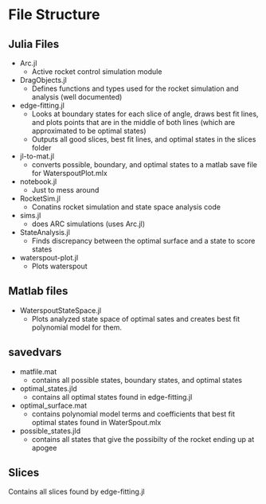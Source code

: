 # File Structure

## Julia Files
- Arc.jl
  - Active rocket control simulation module
- DragObjects.jl
    - Defines functions and types used for the rocket simulation and analysis (well documented)
- edge-fitting.jl
    - Looks at boundary states for each slice of angle, draws best fit lines, and plots points that
    are in the middle of both lines (which are approximated to be optimal states)
    - Outputs all good slices, best fit lines, and optimal states in the slices folder
- jl-to-mat.jl
    - converts possible, boundary, and optimal states to a matlab save file for WaterspoutPlot.mlx
- notebook.jl
    - Just to mess around
- RocketSim.jl
    - Conatins rocket simulation and state space analysis code
- sims.jl
    - does ARC simulations (uses Arc.jl)
- StateAnalysis.jl
    - Finds discrepancy between the optimal surface and a state to score states
- waterspout-plot.jl
    - Plots waterspout

## Matlab files
- WaterspoutStateSpace.jl
  - Plots analyzed state space of optimal sates and creates best fit polynomial model for them.

## savedvars
- matfile.mat
    - contains all possible states, boundary states, and optimal states
- optimal_states.jld
    - contains all optimal states found in edge-fitting.jl
- optimal_surface.mat
    - contains polynomial model terms and coefficients that best fit optimal states found in WaterSpout.mlx
- possible_states.jld
    - contains all states that give the possibilty of the rocket ending up at apogee

## Slices
Contains all slices found by edge-fitting.jl
